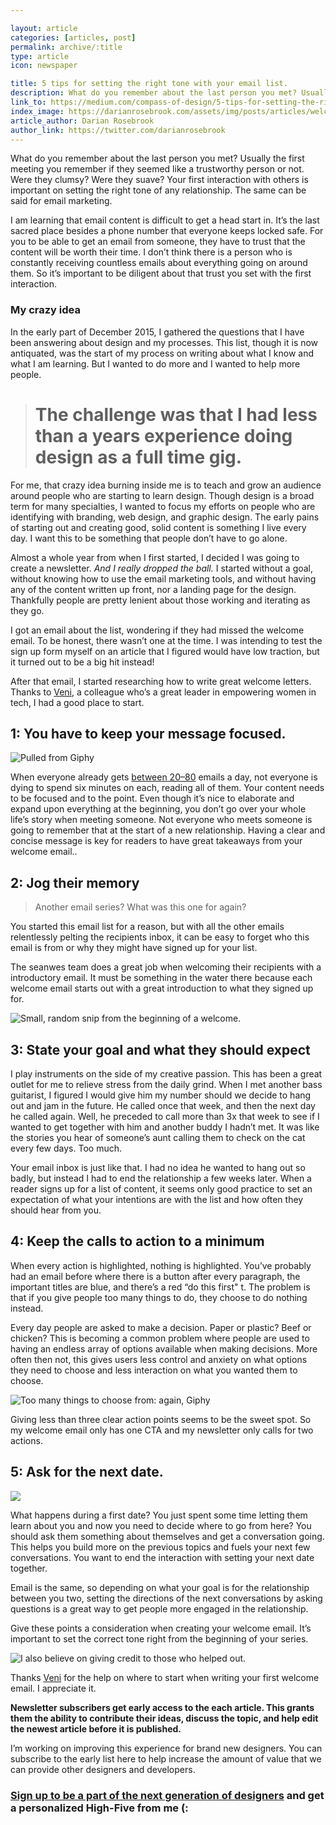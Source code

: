 ```yaml
---

layout: article
categories: [articles, post]
permalink: archive/:title
type: article
icon: newspaper

title: 5 tips for setting the right tone with your email list.
description: What do you remember about the last person you met? Usually the first meeting you remember if they seemed like a trustworthy person or not. Were they clumsy? Were they suave? Your first interaction with others is important on setting the right tone of any relationship. The same can be said for email marketing.
link_to: https://medium.com/compass-of-design/5-tips-for-setting-the-right-tone-with-your-email-list-93a5afbb8d8b
index_image: https://darianrosebrook.com/assets/img/posts/articles/welcome-email/welcome-email.png
article_author: Darian Rosebrook
author_link: https://twitter.com/darianrosebrook
---
```

What do you remember about the last person you met? Usually the first meeting you remember if they seemed like a trustworthy person or not. Were they clumsy? Were they suave? Your first interaction with others is important on setting the right tone of any relationship. The same can be said for email marketing.

I am learning that email content is difficult to get a head start in. It’s the last sacred place besides a phone number that everyone keeps locked safe. For you to be able to get an email from someone, they have to trust that the content will be worth their time. I don’t think there is a person who is constantly receiving countless emails about everything going on around them. So it’s important to be diligent about that trust you set with the first interaction.

### My crazy idea

In the early part of December 2015, I gathered the questions that I have been answering about design and my processes. This list, though it is now antiquated, was the start of my process on writing about what I know and what I am learning. But I wanted to do more and I wanted to help more people.
> # The challenge was that I had less than a years experience doing design as a full time gig.

For me, that crazy idea burning inside me is to teach and grow an audience around people who are starting to learn design. Though design is a broad term for many specialties, I wanted to focus my efforts on people who are identifying with branding, web design, and graphic design. The early pains of starting out and creating good, solid content is something I live every day. I want this to be something that people don’t have to go alone.

Almost a whole year from when I first started, I decided I was going to create a newsletter. *And I really dropped the ball.* I started without a goal, without knowing how to use the email marketing tools, and without having any of the content written up front, nor a landing page for the design. Thankfully people are pretty lenient about those working and iterating as they go.

I got an email about the list, wondering if they had missed the welcome email. To be honest, there wasn’t one at the time. I was intending to test the sign up form myself on an article that I figured would have low traction, but it turned out to be a big hit instead!

After that email, I started researching how to write great welcome letters. Thanks to [Veni](https://twitter.com/venikunche), a colleague who’s a great leader in empowering women in tech, I had a good place to start.

## 1: You have to keep your message focused.

![Pulled from [Giphy](http://giphy.com/gifs/too-14qoYVhZCDX0L6)](https://cdn-images-1.medium.com/max/2000/1*ssMACNHo0G8uUdIemAndoQ.gif)

When everyone already gets [between 20–80](https://www.textrequest.com/blog/how-many-emails-do-people-get-every-day/) emails a day, not everyone is dying to spend six minutes on each, reading all of them. Your content needs to be focused and to the point. Even though it’s nice to elaborate and expand upon everything at the beginning, you don’t go over your whole life’s story when meeting someone. Not everyone who meets someone is going to remember that at the start of a new relationship. Having a clear and concise message is key for readers to have great takeaways from your welcome email..

## 2: Jog their memory
>  Another email series? What was this one for again?

You started this email list for a reason, but with all the other emails relentlessly pelting the recipients inbox, it can be easy to forget who this email is from or why they might have signed up for your list.

The seanwes team does a great job when welcoming their recipients with a introductory email. It must be something in the water there because each welcome email starts out with a great introduction to what they signed up for.

![Small, random snip from the beginning of a welcome.](https://cdn-images-1.medium.com/max/2000/1*wYYRmPfP1jkFHm3htODfng.gif)

## 3: State your goal and what they should expect

I play instruments on the side of my creative passion. This has been a great outlet for me to relieve stress from the daily grind. When I met another bass guitarist, I figured I would give him my number should we decide to hang out and jam in the future. He called once that week, and then the next day he called again. Well, he preceded to call more than 3x that week to see if I wanted to get together with him and another buddy I hadn’t met. It was like the stories you hear of someone’s aunt calling them to check on the cat every few days. Too much.

Your email inbox is just like that. I had no idea he wanted to hang out so badly, but instead I had to end the relationship a few weeks later. When a reader signs up for a list of content, it seems only good practice to set an expectation of what your intentions are with the list and how often they should hear from you.

## 4: Keep the calls to action to a minimum

When every action is highlighted, nothing is highlighted. You’ve probably had an email before where there is a button after every paragraph, the important titles are blue, and there’s a red “do this first" t. The problem is that if you give people too many things to do, they choose to do nothing instead.

Every day people are asked to make a decision. Paper or plastic? Beef or chicken? This is becoming a common problem where people are used to having an endless array of options available when making decisions. More often then not, this gives users less control and anxiety on what options they need to choose and less interaction on what you wanted them to choose.

![Too many things to choose from: again, [Giphy](https://media.giphy.com/media/SinzL2715nDOg/giphy.gif)](https://cdn-images-1.medium.com/max/2000/1*PgfmyYniHebnXUqvTkAEfg.gif)

Giving less than three clear action points seems to be the sweet spot. So my welcome email only has one CTA and my newsletter only calls for two actions.

## 5: Ask for the next date.

![](https://cdn-images-1.medium.com/max/2160/1*YP5DQ-39_J8nJS_DdYfENw.png)

What happens during a first date? You just spent some time letting them learn about you and now you need to decide where to go from here? You should ask them something about themselves and get a conversation going. This helps you build more on the previous topics and fuels your next few conversations. You want to end the interaction with setting your next date together.

Email is the same, so depending on what your goal is for the relationship between you two, setting the directions of the next conversations by asking questions is a great way to get people more engaged in the relationship.

Give these points a consideration when creating your welcome email. It’s important to set the correct tone right from the beginning of your series.

![I also believe on giving credit to those who helped out.](https://cdn-images-1.medium.com/max/2400/1*bfMiVyYvIpwJopgndjZ2-g.gif)

Thanks [Veni](https://twitter.com/venikunche) for the help on where to start when writing your first welcome email. I appreciate it.

**Newsletter subscribers get early access to the each article. This grants them the ability to contribute their ideas, discuss the topic, and help edit the newest article before it is published.**

I’m working on improving this experience for brand new designers. You can subscribe to the early list here to help increase the amount of value that we can provide other designers and developers.

### [Sign up to be a part of the next generation of designers](https://darianrosebrook.com/newsletter) and get a personalized High-Five from me (:
